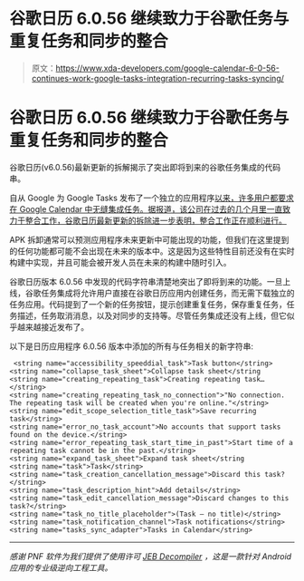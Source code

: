 # 谷歌日历 6.0.56 继续致力于谷歌任务与重复任务和同步的整合

> 原文：<https://www.xda-developers.com/google-calendar-6-0-56-continues-work-google-tasks-integration-recurring-tasks-syncing/>

# 谷歌日历 6.0.56 继续致力于谷歌任务与重复任务和同步的整合

谷歌日历(v6.0.56)最新更新的拆解揭示了突出即将到来的谷歌任务集成的代码串。

自从 Google 为 Google Tasks 发布了一个独立的应用程序[以来，许多用户都要求在 Google Calendar 中无缝集成任务。据报道，该公司在过去的几个月里一直致力于整合工作，谷歌日历最新更新的拆除进一步表明，整合工作正在顺利进行。](https://www.xda-developers.com/google-tasks-app-android/)

APK 拆卸通常可以预测应用程序未来更新中可能出现的功能，但我们在这里提到的任何功能都可能不会出现在未来的版本中。这是因为这些特性目前还没有在实时构建中实现，并且可能会被开发人员在未来的构建中随时引入。

谷歌日历版本 6.0.56 中发现的代码字符串清楚地突出了即将到来的功能。一旦上线，谷歌任务集成将允许用户直接在谷歌日历应用内创建任务，而无需下载独立的任务应用。代码提到了一个新的任务按钮，提示创建重复任务，保存重复任务，任务描述，任务取消消息，以及对同步的支持等。尽管任务集成还没有上线，但它似乎越来越接近发布了。

以下是日历应用程序 6.0.56 版本中添加的所有与任务相关的新字符串:

```
 <string name="accessibility_speeddial_task">Task button</string>
<string name="collapse_task_sheet">Collapse task sheet</string
<string name="creating_repeating_task">Creating repeating task…</string>
<string name="creating_repeating_task_no_connection">"No connection. The repeating task will be created when you're online."</string>
<string name="edit_scope_selection_title_task">Save recurring task</string>
<string name="error_no_task_account">No accounts that support tasks found on the device.</string>
<string name="error_repeating_task_start_time_in_past">Start time of a repeating task cannot be in the past.</string>
<string name="expand_task_sheet">Expand task sheet</string
<string name="task">Task</string>
<string name="task_creation_cancellation_message">Discard this task?</string>
<string name="task_description_hint">Add details</string>
<string name="task_edit_cancellation_message">Discard changes to this task?</string>
<string name="task_no_title_placeholder">(Task — no title)</string>
<string name="task_notification_channel">Task notifications</string>
<string name="tasks_sync_adapter">Tasks in Calendar</string> 
```

* * *

*感谢 PNF 软件为我们提供了使用许可 [JEB Decompiler](https://www.pnfsoftware.com/?aid=xdadev) ，这是一款针对 Android 应用的专业级逆向工程工具。*